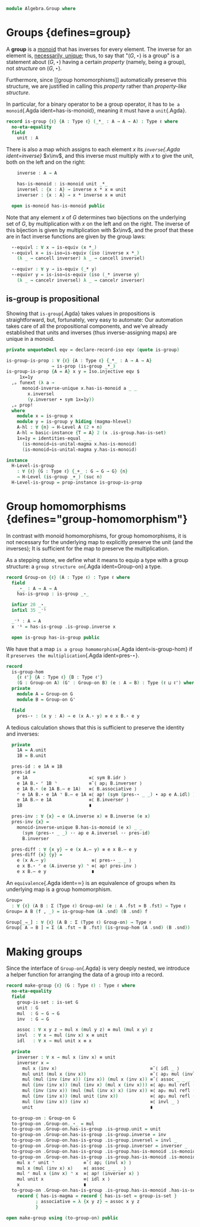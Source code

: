 <!--
```agda
{-# OPTIONS -vtactic.hlevel:10 #-}
open import 1Lab.Prelude

open import Algebra.Magma.Unital hiding (idl ; idr)
open import Algebra.Semigroup
open import Algebra.Monoid
open import Algebra.Magma

import Algebra.Monoid.Reasoning as Mon

open is-monoid hiding (idl ; idr)
```
-->

```agda
module Algebra.Group where
```

# Groups {defines=group}

A **group** is a [monoid] that has inverses for every element. The
inverse for an element is, [necessarily, unique]; thus, to say that "$(G,
\star)$ is a group" is a statement about $(G, \star)$ having a certain
_property_ (namely, being a group), not _structure_ on $(G, \star)$.

Furthermore, since [[group homomorphisms]]
automatically preserve this structure, we are justified in calling this
_property_ rather than _property-like structure_.

[monoid]: Algebra.Monoid.html
[necessarily, unique]: Algebra.Monoid.html#inverses

In particular, for a binary operator to be a group operator, it has to
`be a monoid`{.Agda ident=has-is-monoid}, meaning it must have a
`unit`{.Agda}.

```agda
record is-group {ℓ} {A : Type ℓ} (_*_ : A → A → A) : Type ℓ where
  no-eta-equality
  field
    unit : A
```

There is also a map which assigns to each element $x$ its _`inverse`{.Agda
ident=inverse}_ $x\inv$, and this inverse must multiply with $x$ to
give the unit, both on the left and on the right:

```agda
    inverse : A → A

    has-is-monoid : is-monoid unit _*_
    inversel : {x : A} → inverse x * x ≡ unit
    inverser : {x : A} → x * inverse x ≡ unit

  open is-monoid has-is-monoid public
```

<!--
```agda
  infixr 20 _—_
  _—_ : A → A → A
  x — y = x * inverse y

  abstract
    inv-unit : inverse unit ≡ unit
    inv-unit = monoid-inverse-unique
      has-is-monoid unit _ _ inversel (has-is-monoid .is-monoid.idl)

    inv-inv : ∀ {x} → inverse (inverse x) ≡ x
    inv-inv = monoid-inverse-unique
      has-is-monoid _ _ _ inversel inversel

    inv-comm : ∀ {x y} → inverse (x * y) ≡ inverse y — x
    inv-comm {x = x} {y} =
      monoid-inverse-unique has-is-monoid _ _ _ inversel p
      where
        p : (x * y) * (inverse y — x) ≡ unit
        p = associative has-is-monoid
         ·· ap₂ _*_
              (  sym (associative has-is-monoid)
              ·· ap₂ _*_ refl inverser
              ·· has-is-monoid .is-monoid.idr)
              refl
         ·· inverser

    zero-diff : ∀ {x y} → x — y ≡ unit → x ≡ y
    zero-diff {x = x} {y = y} p =
      monoid-inverse-unique has-is-monoid _ _ _ p inversel

  underlying-monoid : Monoid ℓ
  underlying-monoid = A , record
    { identity = unit ; _⋆_ = _*_ ; has-is-monoid = has-is-monoid }

  open Mon underlying-monoid public
```
-->

Note that any element $x$ of $G$ determines two
bijections on the underlying set of $G$, by multiplication with $x$ on
the left and on the right.
The inverse of this bijection is given by multiplication with
$x\inv$, and the proof that these are in fact inverse functions are
given by the group laws:

```agda
  ⋆-equivl : ∀ x → is-equiv (x *_)
  ⋆-equivl x = is-iso→is-equiv (iso (inverse x *_)
    (λ _ → cancell inverser) λ _ → cancell inversel)

  ⋆-equivr : ∀ y → is-equiv (_* y)
  ⋆-equivr y = is-iso→is-equiv (iso (_* inverse y)
    (λ _ → cancelr inversel) λ _ → cancelr inverser)
```

## is-group is propositional

Showing that `is-group`{.Agda} takes values in propositions is
straightforward, but, fortunately, very easy to automate: Our automation
takes care of all the propositional components, and we've already
established that units and inverses (thus inverse-assigning maps) are
unique in a monoid.

```agda
private unquoteDecl eqv = declare-record-iso eqv (quote is-group)

is-group-is-prop : ∀ {ℓ} {A : Type ℓ} {_*_ : A → A → A}
                 → is-prop (is-group _*_)
is-group-is-prop {A = A} x y = Iso.injective eqv $
     1x=1y
  ,ₚ funext (λ a →
      monoid-inverse-unique x.has-is-monoid a _ _
        x.inversel
        (y.inverser ∙ sym 1x=1y))
  ,ₚ prop!
  where
    module x = is-group x
    module y = is-group y hiding (magma-hlevel)
    A-hl : ∀ {n} → H-Level A (2 + n)
    A-hl = basic-instance {T = A} 2 (x .is-group.has-is-set)
    1x=1y = identities-equal _ _
      (is-monoid→is-unital-magma x.has-is-monoid)
      (is-monoid→is-unital-magma y.has-is-monoid)

instance
  H-Level-is-group
    : ∀ {ℓ} {G : Type ℓ} {_+_ : G → G → G} {n}
    → H-Level (is-group _+_) (suc n)
  H-Level-is-group = prop-instance is-group-is-prop
```

# Group homomorphisms {defines="group-homomorphism"}

In contrast with monoid homomorphisms, for group homomorphisms, it is
not necessary for the underlying map to explicitly preserve the unit
(and the inverses); It is sufficient for the map to preserve the
multiplication.

As a stepping stone, we define what it means to equip a type with a
group structure: a `group structure on`{.Agda ident=Group-on} a type.

```agda
record Group-on {ℓ} (A : Type ℓ) : Type ℓ where
  field
    _⋆_ : A → A → A
    has-is-group : is-group _⋆_

  infixr 20 _⋆_
  infixl 35 _⁻¹

  _⁻¹ : A → A
  x ⁻¹ = has-is-group .is-group.inverse x

  open is-group has-is-group public
```

We have that a map `is a group homomorphism`{.Agda ident=is-group-hom} if
it `preserves the multiplication`{.Agda ident=pres-⋆}.

```agda
record
  is-group-hom
    {ℓ ℓ'} {A : Type ℓ} {B : Type ℓ'}
    (G : Group-on A) (G' : Group-on B) (e : A → B) : Type (ℓ ⊔ ℓ') where
  private
    module A = Group-on G
    module B = Group-on G'

  field
    pres-⋆ : (x y : A) → e (x A.⋆ y) ≡ e x B.⋆ e y
```

A tedious calculation shows that this is sufficient to preserve the
identity and inverses:

```agda
  private
    1A = A.unit
    1B = B.unit

  pres-id : e 1A ≡ 1B
  pres-id =
    e 1A                       ≡⟨ sym B.idr ⟩
    e 1A B.⋆ ⌜ 1B ⌝            ≡˘⟨ ap¡ B.inverser ⟩
    e 1A B.⋆ (e 1A B.— e 1A)   ≡⟨ B.associative ⟩
    ⌜ e 1A B.⋆ e 1A ⌝ B.— e 1A ≡⟨ ap! (sym (pres-⋆ _ _) ∙ ap e A.idl) ⟩
    e 1A B.— e 1A              ≡⟨ B.inverser ⟩
    1B                         ∎

  pres-inv : ∀ {x} → e (A.inverse x) ≡ B.inverse (e x)
  pres-inv {x} =
    monoid-inverse-unique B.has-is-monoid (e x) _ _
      (sym (pres-⋆ _ _) ·· ap e A.inversel ·· pres-id)
      B.inverser

  pres-diff : ∀ {x y} → e (x A.— y) ≡ e x B.— e y
  pres-diff {x} {y} =
    e (x A.— y)                 ≡⟨ pres-⋆ _ _ ⟩
    e x B.⋆ ⌜ e (A.inverse y) ⌝ ≡⟨ ap! pres-inv ⟩
    e x B.— e y                 ∎
```

<!--
```agda
is-group-hom-is-prop
  : ∀ {ℓ ℓ'} {A : Type ℓ} {B : Type ℓ'}
      {G : Group-on A} {H : Group-on B} {f}
  → is-prop (is-group-hom G H f)
is-group-hom-is-prop {H = H} a b i .is-group-hom.pres-⋆ x y =
  Group-on.has-is-set H _ _ (a .is-group-hom.pres-⋆ x y) (b .is-group-hom.pres-⋆ x y) i

instance
  H-Level-group-hom
    : ∀ {n} {ℓ ℓ'} {A : Type ℓ} {B : Type ℓ'}
      {G : Group-on A} {H : Group-on B} {f}
    → H-Level (is-group-hom G H f) (suc n)
  H-Level-group-hom = prop-instance is-group-hom-is-prop
```
-->

An `equivalence`{.Agda ident=≃} is an equivalence of groups when its
underlying map is a group homomorphism.

```agda
Group≃
  : ∀ {ℓ} (A B : Σ (Type ℓ) Group-on) (e : A .fst ≃ B .fst) → Type ℓ
Group≃ A B (f , _) = is-group-hom (A .snd) (B .snd) f

Group[_⇒_] : ∀ {ℓ} (A B : Σ (Type ℓ) Group-on) → Type ℓ
Group[ A ⇒ B ] = Σ (A .fst → B .fst) (is-group-hom (A .snd) (B .snd))
```

# Making groups

Since the interface of `Group-on`{.Agda} is very deeply nested, we
introduce a helper function for arranging the data of a group into a
record.

```agda
record make-group {ℓ} (G : Type ℓ) : Type ℓ where
  no-eta-equality
  field
    group-is-set : is-set G
    unit : G
    mul  : G → G → G
    inv  : G → G

    assoc : ∀ x y z → mul x (mul y z) ≡ mul (mul x y) z
    invl  : ∀ x → mul (inv x) x ≡ unit
    idl   : ∀ x → mul unit x ≡ x

  private
    inverser : ∀ x → mul x (inv x) ≡ unit
    inverser x =
      mul x (inv x)                                   ≡˘⟨ idl _ ⟩
      mul unit (mul x (inv x))                        ≡˘⟨ ap₂ mul (invl _) refl ⟩
      mul (mul (inv (inv x)) (inv x)) (mul x (inv x)) ≡˘⟨ assoc _ _ _ ⟩
      mul (inv (inv x)) (mul (inv x) (mul x (inv x))) ≡⟨ ap₂ mul refl (assoc _ _ _) ⟩
      mul (inv (inv x)) (mul (mul (inv x) x) (inv x)) ≡⟨ ap₂ mul refl (ap₂ mul (invl _) refl) ⟩
      mul (inv (inv x)) (mul unit (inv x))            ≡⟨ ap₂ mul refl (idl _) ⟩
      mul (inv (inv x)) (inv x)                       ≡⟨ invl _ ⟩
      unit                                            ∎

  to-group-on : Group-on G
  to-group-on .Group-on._⋆_ = mul
  to-group-on .Group-on.has-is-group .is-group.unit = unit
  to-group-on .Group-on.has-is-group .is-group.inverse = inv
  to-group-on .Group-on.has-is-group .is-group.inversel = invl _
  to-group-on .Group-on.has-is-group .is-group.inverser = inverser _
  to-group-on .Group-on.has-is-group .is-group.has-is-monoid .is-monoid.idl {x} = idl x
  to-group-on .Group-on.has-is-group .is-group.has-is-monoid .is-monoid.idr {x} =
    mul x ⌜ unit ⌝           ≡˘⟨ ap¡ (invl x) ⟩
    mul x (mul (inv x) x)    ≡⟨ assoc _ _ _ ⟩
    mul ⌜ mul x (inv x) ⌝ x  ≡⟨ ap! (inverser x) ⟩
    mul unit x               ≡⟨ idl x ⟩
    x                        ∎
  to-group-on .Group-on.has-is-group .is-group.has-is-monoid .has-is-semigroup =
    record { has-is-magma = record { has-is-set = group-is-set }
           ; associative = λ {x y z} → assoc x y z
           }

open make-group using (to-group-on) public
```
